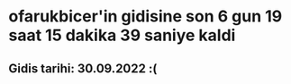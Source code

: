 # ofarukbicer'in gidisine son 6 gun 19 saat 15 dakika 39 saniye kaldi

## Gidis tarihi: 30.09.2022 :(